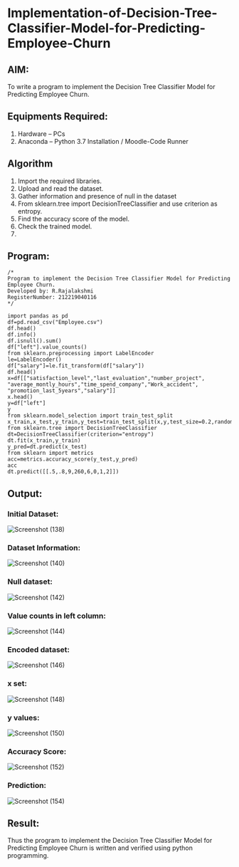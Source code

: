 # Implementation-of-Decision-Tree-Classifier-Model-for-Predicting-Employee-Churn

## AIM:
To write a program to implement the Decision Tree Classifier Model for Predicting Employee Churn.

## Equipments Required:
1. Hardware – PCs
2. Anaconda – Python 3.7 Installation / Moodle-Code Runner

## Algorithm
1. Import the required libraries.
2. Upload and read the dataset.
3. Gather information and presence of null in the dataset
4. From sklearn.tree import DecisionTreeClassifier and use criterion as entropy.
5. Find the accuracy score of the model.
6. Check the trained model.
7. 
## Program:
```
/*
Program to implement the Decision Tree Classifier Model for Predicting Employee Churn.
Developed by: R.Rajalakshmi
RegisterNumber: 212219040116
*/

import pandas as pd
df=pd.read_csv("Employee.csv")
df.head()
df.info()
df.isnull().sum()
df["left"].value_counts()
from sklearn.preprocessing import LabelEncoder
le=LabelEncoder()
df["salary"]=le.fit_transform(df["salary"])
df.head()
x=df[["satisfaction_level","last_evaluation","number_project",
"average_montly_hours","time_spend_company","Work_accident",
"promotion_last_5years","salary"]]
x.head()
y=df["left"]
y
from sklearn.model_selection import train_test_split
x_train,x_test,y_train,y_test=train_test_split(x,y,test_size=0.2,random_state=100)
from sklearn.tree import DecisionTreeClassifier
dt=DecisionTreeClassifier(criterion="entropy")
dt.fit(x_train,y_train)
y_pred=dt.predict(x_test)
from sklearn import metrics
acc=metrics.accuracy_score(y_test,y_pred)
acc
dt.predict([[.5,.8,9,260,6,0,1,2]])
```
## Output:
### Initial Dataset:
![Screenshot (138)](https://user-images.githubusercontent.com/87656716/173228567-d1e54bed-acb5-4576-8293-23fb1dce1283.png)
### Dataset Information:
![Screenshot (140)](https://user-images.githubusercontent.com/87656716/173228661-1a4560ee-2da9-476d-85a5-b4a30113f9dc.png)
### Null dataset:
![Screenshot (142)](https://user-images.githubusercontent.com/87656716/173228801-7459be42-e652-4121-938f-3ce2dc21846d.png)
### Value counts in left column:
![Screenshot (144)](https://user-images.githubusercontent.com/87656716/173228992-bd1a97d6-772e-4899-9525-326182997fcd.png)
### Encoded dataset:
![Screenshot (146)](https://user-images.githubusercontent.com/87656716/173229074-2bcf8051-f4c0-4b6d-b73d-b7e2c8154521.png)
### x set:
![Screenshot (148)](https://user-images.githubusercontent.com/87656716/173229163-17cb84cf-8d4e-44b4-bba7-1a6543c1f75c.png)
### y values:
![Screenshot (150)](https://user-images.githubusercontent.com/87656716/173229263-d6bb186e-fee2-4eb0-92fb-3a7d30247023.png)
### Accuracy Score:
![Screenshot (152)](https://user-images.githubusercontent.com/87656716/173229369-1e5d4308-1c45-4539-af9d-f33329869e71.png)
### Prediction:
![Screenshot (154)](https://user-images.githubusercontent.com/87656716/173229504-1740fc33-6c23-4ed1-90cb-8d2ed07546b5.png)

## Result:
Thus the program to implement the  Decision Tree Classifier Model for Predicting Employee Churn is written and verified using python programming.
